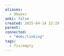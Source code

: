 ```yaml
---
aliases:
  - Объект
anki: false
created: 2025-04-14 22:29
parent: 
connected:
  - "#обс/linking"
tags:
  - fix/empty
---
```

